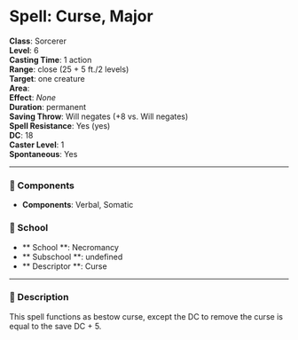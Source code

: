 
# Spell: Curse, Major
**Class**: Sorcerer  
**Level**: 6  
**Casting Time**: 1 action  
**Range**: close (25 + 5 ft./2 levels)  
**Target**: one creature  
**Area**:   
**Effect**: _None_  
**Duration**: permanent  
**Saving Throw**: Will negates (+8 vs. Will negates)  
**Spell Resistance**: Yes (yes)  
**DC**: 18  
**Caster Level**: 1  
**Spontaneous**: Yes

---

### 🔮 Components
- **Components**: Verbal, Somatic

### 🏫 School
- ** School **: Necromancy
- ** Subschool **: undefined
- ** Descriptor **: Curse
---

### 📜 Description
This spell functions as bestow curse, except the DC to remove the curse is equal to the save DC + 5.
